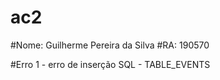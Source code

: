 # ac2

#Nome: Guilherme Pereira da Silva
#RA: 190570

#Erro 1 - erro de inserção SQL - TABLE_EVENTS
